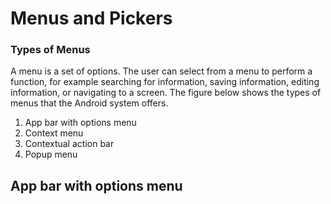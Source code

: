 # Menus and Pickers
### Types of Menus
A menu is a set of options. The user can select from a menu to perform a function, for example searching for information, saving information, editing information, or navigating to a screen. The figure below shows the types of menus that the Android system offers.


  1. App bar with options menu
  2. Context menu
  3. Contextual action bar
  4. Popup menu
## App bar with options menu
